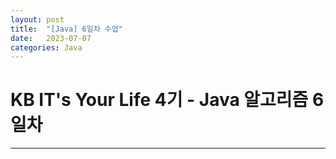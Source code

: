 ```yaml
---
layout: post
title:  "[Java] 6일차 수업"
date:   2023-07-07
categories: Java
---
```

# KB IT's Your Life 4기 - Java 알고리즘 6일차

--- 

### 
